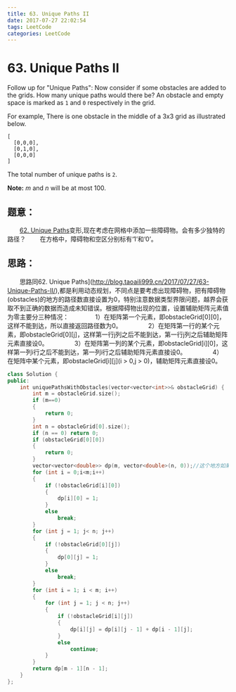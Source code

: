 ```yaml
---
title: 63. Unique Paths II
date: 2017-07-27 22:02:54
tags: LeetCode
categories: LeetCode
---
```


# 63. Unique Paths II

Follow up for "Unique Paths":
Now consider if some obstacles are added to the grids. How many unique paths would there be?
An obstacle and empty space is marked as `1` and `0` respectively in the grid.

For example,
There is one obstacle in the middle of a 3x3 grid as illustrated below.

```
[
  [0,0,0],
  [0,1,0],
  [0,0,0]
]
```

The total number of unique paths is `2`.

**Note:** *m* and *n* will be at most 100.

<!--more-->

## 题意：

　　[62. Unique Paths](http://blog.taoaili999.cn/2017/07/27/63-Unique-Paths-II/)变形,现在考虑在网格中添加一些障碍物。会有多少独特的路径？
　　在方格中，障碍物和空区分别标有‘1’和‘0’。

## 思路：

　　思路同62. Unique Paths](http://blog.taoaili999.cn/2017/07/27/63-Unique-Paths-II/),都是利用动态规划，不同点是要考虑出现障碍物，把有障碍物(obstacles)的地方的路径数直接设置为0，特别注意数据类型界限问题，越界会获取不到正确的数据而造成未知错误。根据障碍物出现的位置，设置辅助矩阵元素值为零主要分三种情况：
　　　　1）在矩阵第一个元素，即obstacleGrid\[0]\[0]，这样不能到达，所以直接返回路径数为0。
　　　　2）在矩阵第一行的某个元素，即obstacleGrid\[0]\[j]，这样第一行j列之后不能到达，第一行j列之后辅助矩阵元素直接设0。
　　　　3）在矩阵第一列的某个元素，即obstacleGrid\[i]\[0]，这样第一列i行之后不能到达，第一列i行之后辅助矩阵元素直接设0。
　　　　4）在矩阵中某个元素，即obstacleGrid\[i]\[j](i > 0,j > 0)，辅助矩阵元素直接设0。

```C++
class Solution {
public:
	int uniquePathsWithObstacles(vector<vector<int>>& obstacleGrid) {
		int m = obstacleGrid.size();
		if (m==0)
		{
			return 0;
		}
		int n = obstacleGrid[0].size();
		if (n == 0) return 0;
		if (obstacleGrid[0][0])
		{
			return 0;
		}
		vector<vector<double>> dp(m, vector<double>(n, 0));//这个地方如果用int类型，中间值相加的时候有可能越界，造成错误RunTime error，所以用更大的数据类型double，可以测试通过
		for (int i = 0;i<m;i++)
		{
			if (!obstacleGrid[i][0])
			{
				dp[i][0] = 1;
			}
			else
				break;
		}
		for (int j = 1; j< n; j++)
		{
			if (!obstacleGrid[0][j])
			{
				dp[0][j] = 1;
			}
			else
				break;
		}
		for (int i = 1; i < m; i++)
		{
			for (int j = 1; j < n; j++)
			{
				if (!obstacleGrid[i][j])
				{
					dp[i][j] = dp[i][j - 1] + dp[i - 1][j];
				}
				else
					continue;
			}
		}
		return dp[m - 1][n - 1];
	}
};
```